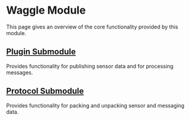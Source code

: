 # Waggle Module

This page gives an overview of the core functionality provided by this module.

## [Plugin Submodule](./plugin/README.md)

Provides functionality for publishing sensor data and for processing messages.

## [Protocol Submodule](./protocol/README.md)

Provides functionality for packing and unpacking sensor and messaging data.
